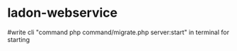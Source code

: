 ﻿# ladon-webservice


#write cli "command php command/migrate.php server:start" in terminal for starting 

